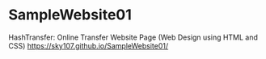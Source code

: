 # SampleWebsite01
HashTransfer: Online Transfer Website Page (Web Design using HTML and CSS)
https://sky107.github.io/SampleWebsite01/
